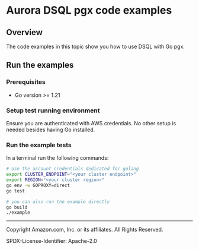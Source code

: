 # Aurora DSQL pgx code examples

## Overview

The code examples in this topic show you how to use DSQL with Go pgx.

## Run the examples

### Prerequisites

- Go version >= 1.21

### Setup test running environment

Ensure you are authenticated with AWS credentials. No other setup is needed besides having Go installed.

### Run the example tests

In a terminal run the following commands:

```sh
# Use the account credentials dedicated for golang
export CLUSTER_ENDPOINT="<your cluster endpoint>"
export REGION="<your cluster region>"
go env -w GOPROXY=direct
go test

# you can also run the example directly
go build
./example
```

---

Copyright Amazon.com, Inc. or its affiliates. All Rights Reserved.

SPDX-License-Identifier: Apache-2.0
